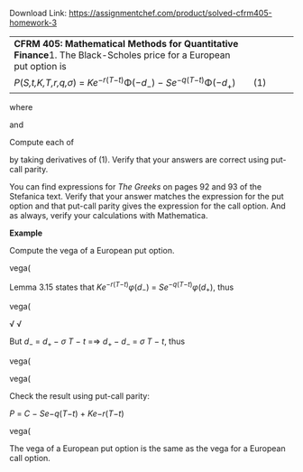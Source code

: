Download Link: https://assignmentchef.com/product/solved-cfrm405-homework-3
<br>
<table width="646">

 <tbody>

  <tr>

   <td width="561"><strong>CFRM 405: Mathematical Methods for Quantitative Finance</strong>1. The Black-Scholes price for a European put option is</td>

   <td width="85"> </td>

  </tr>

  <tr>

   <td width="561"><em>P</em>(<em>S,t,K,T,r,q,σ</em>) = <em>Ke</em><sup>−<em>r</em>(<em>T</em>−<em>t</em>)</sup>Φ(−<em>d</em><sub>−</sub>) − <em>Se</em><sup>−<em>q</em>(<em>T</em>−<em>t</em>)</sup>Φ(−<em>d</em><sub>+</sub>)</td>

   <td width="85">(1)</td>

  </tr>

 </tbody>

</table>

where

and

Compute each of

by taking derivatives of (1). Verify that your answers are correct using put-call parity.

You can find expressions for <em>The Greeks </em>on pages 92 and 93 of the Stefanica text. Verify that your answer matches the expression for the put option and that put-call parity gives the expression for the call option. And as always, verify your calculations with Mathematica.

<strong>Example</strong>

Compute the vega of a European put option.

vega(

Lemma 3.15 states that <em>Ke</em><sup>−<em>r</em>(<em>T</em>−<em>t</em>)</sup><em>φ</em>(<em>d</em><sub>−</sub>) = <em>Se</em><sup>−<em>q</em>(<em>T</em>−<em>t</em>)</sup><em>φ</em>(<em>d</em><sub>+</sub>), thus

vega(

√                                 √

But <em>d</em><sub>− </sub>= <em>d</em><sub>+ </sub>− <em>σ               T </em>− <em>t </em>=⇒ <em>d</em><sub>+ </sub>− <em>d</em><sub>− </sub>= <em>σ         T </em>− <em>t</em>, thus

vega(

vega(

Check the result using put-call parity:

<em>P </em>= <em>C </em>− <em>Se</em>−<em>q</em>(<em>T</em>−<em>t</em>) + <em>Ke</em>−<em>r</em>(<em>T</em>−<em>t</em>)

vega(

The vega of a European put option is the same as the vega for a European call option.